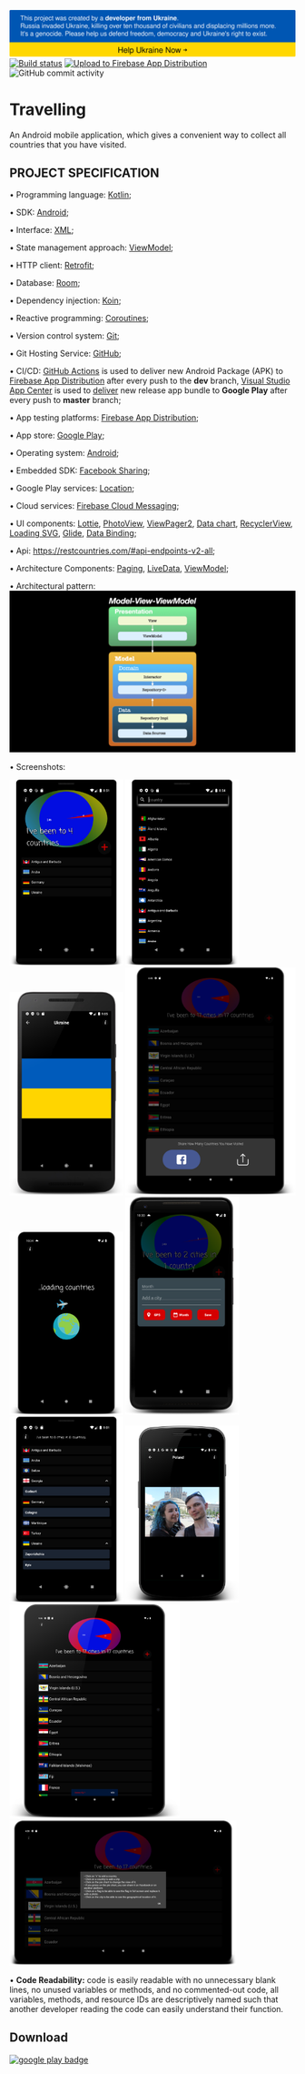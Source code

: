 [![Stand With Ukraine](https://raw.githubusercontent.com/vshymanskyy/StandWithUkraine/main/banner-direct-single.svg)](https://stand-with-ukraine.pp.ua)
[![Build status](https://build.appcenter.ms/v0.1/apps/6ef58ca2-721c-4622-bfe7-336d4c6d7d01/branches/master/badge)](https://appcenter.ms)
[![Upload to Firebase App Distribution](https://github.com/Turskyi/Travelling/actions/workflows/android_ci.yml/badge.svg?event=push)](https://github.com/Turskyi/Travelling/actions/workflows/android_ci.yml)
<img alt="GitHub commit activity" src="https://img.shields.io/github/commit-activity/m/Turskyi/travelling">

# Travelling

An Android mobile application, which gives a convenient way to collect all countries that you have
visited.

## PROJECT SPECIFICATION

• Programming language: [Kotlin](https://kotlinlang.org/);

• SDK: [Android](https://developer.android.com/studio/intro);

• Interface: [XML](https://developer.android.com/guide/topics/ui/declaring-layout);

• State management approach:
[ViewModel](https://developer.android.com/reference/androidx/lifecycle/ViewModel);

• HTTP client: [Retrofit](https://square.github.io/retrofit/);

• Database: [Room](https://developer.android.com/training/data-storage/room);

• Dependency injection: [Koin](https://insert-koin.io/docs/reference/introduction);

• Reactive programming: [Coroutines](https://developer.android.com/kotlin/coroutines);

• Version control system: [Git](https://git-scm.com);

• Git Hosting Service: [GitHub](https://github.com);

• CI/CD: [GitHub Actions](https://docs.github.com/en/actions) is used to deliver new Android
Package (APK) to [Firebase App Distribution](https://firebase.google.com/docs/app-distribution)
after every push to the **dev** branch,
[Visual Studio App Center](https://docs.microsoft.com/en-us/appcenter/) is used to
[deliver](https://appcenter.ms/users/Turskyi/apps/Travelling/build/branches/master) new release
app bundle to **Google Play** after every push to **master** branch;

• App testing platforms:
[Firebase App Distribution](https://appdistribution.firebase.dev/i/c6a7f44dbe6de66d);

• App store: [Google Play](https://play.google.com/store/apps/details?id=ua.turskyi.travelling);

• Operating system: [Android](https://www.android.com/);

• Embedded SDK: [Facebook Sharing](https://developers.facebook.com/docs/sharing/android);

• Google Play services: [Location](https://developer.android.com/training/location);

• Cloud services: [Firebase Cloud Messaging](https://firebase.google.com/docs/cloud-messaging);

• UI components:
[Lottie](https://lottiefiles.com/what-is-lottie),
[PhotoView](https://github.com/Baseflow/PhotoView),
[ViewPager2](https://developer.android.com/jetpack/androidx/releases/viewpager2),
[Data chart](https://weeklycoding.com/mpandroidchart/),
[RecyclerView](http://www.recyclerview.org/),
[Loading SVG](https://github.com/corouteam/GlideToVectorYou),
[Glide](https://bumptech.github.io/glide/),
[Data Binding](https://developer.android.com/topic/libraries/data-binding);

• Api: https://restcountries.com/#api-endpoints-v2-all;

• Architecture Components:
[Paging](https://developer.android.com/topic/libraries/architecture/paging),
[LiveData](https://developer.android.com/topic/libraries/architecture/livedata),
[ViewModel](https://developer.android.com/topic/libraries/architecture/viewmodel);

• Architectural pattern:
<br>
<a href="https://en.wikipedia.org/wiki/Model%E2%80%93view%E2%80%93viewmodel">
<img src="documentation/android_model_view_viewmodel.jpeg" width="800" >
</a>
</br>

• Screenshots:
<!--suppress CheckImageSize -->
<img src="screenshots/device-2020-06-05-085243.png" width="200"  alt="Screenshot of home page">
<img src="screenshots/device-2020-06-05-085456.png" width="200"  alt="Screenshot of a page with list of countries">
<img src="screenshots/device-2020-06-05-090524.png" width="200"  alt="Screenshot of a page with a flag">
<img src="screenshots/device-2020-06-28-164528.png" width="300"  alt="Screenshot of a home page with a bottom sheet">
<img src="screenshots/device-2020-10-18-103522.png" width="200"  alt="Screenshot of a home page with the loading indicator">
<img src="screenshots/device-2020-10-18-103111.png" width="200"  alt="Screenshot of a dialog">
<img src="screenshots/device-2020-06-05-090129.png" width="200"  alt="Screenshot">
<img src="screenshots/device-2020-06-05-091508.png" width="200"  alt="Screenshot of a page with my photo">
<img src="screenshots/device-2020-06-05-094730.png" width="300"  alt="Screenshot of a tablet with the list of countries">
<img src="screenshots/device-2020-06-28-162902.png" width="400"  alt="Screenshot of an info dialog">

• **Code Readability:** code is easily readable with no unnecessary blank lines, no unused variables
or methods, and no commented-out code, all variables, methods, and resource IDs are descriptively
named such that another developer reading the code can easily understand their function.

## Download

<a href="https://play.google.com/store/apps/details?id=ua.turskyi.travelling" target="_blank">
<img src="https://play.google.com/intl/en_gb/badges/static/images/badges/en_badge_web_generic.png" width=240  alt="google play badge"/>
</a>
